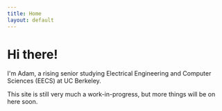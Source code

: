 ```yaml
---
title: Home
layout: default
---
```


# Hi there!
I'm Adam, a rising senior studying Electrical Engineering and Computer Sciences (EECS) at UC Berkeley.

This site is still very much a work-in-progress, but more things will be on here soon.
